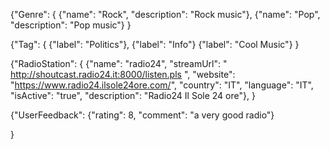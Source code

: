 {"Genre": {
    {"name": "Rock", "description": "Rock music"},
    {"name": "Pop", "description": "Pop music"}
}

{"Tag": {
    {"label": "Politics"},
    {"label": "Info"}
    {"label": "Cool Music"}
}

{"RadioStation": {
    {"name": "radio24", "streamUrl": " http://shoutcast.radio24.it:8000/listen.pls ", "website": "https://www.radio24.ilsole24ore.com/", "country": "IT", "language": "IT", "isActive": "true", "description": "Radio24 Il Sole 24 ore"}, 
}

{"UserFeedback": 
    {"rating": 8, "comment": "a very good radio"}

}
